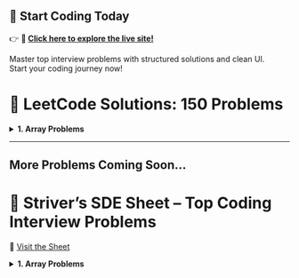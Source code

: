 ## 🚀 Start Coding Today

👉 **🔗 [Click here to explore the live site!](https://coding-solution-showcase.lovable.app/)**

Master top interview problems with structured solutions and clean UI.  
Start your coding journey now!


# 🌟 LeetCode Solutions: 150 Problems

<details>
  <summary><strong>1. Array Problems</strong></summary>

  - **1.1 <a href="https://leetcode.com/problems/merge-sorted-array/" target="_blank" rel="noopener noreferrer">Merge Sorted Array</a>**  
    <a href="https://github.com/RathorChanchal1/personalGitProjects/blob/main/MergeSort.java" target="_blank" rel="noopener noreferrer">Solution</a>

  - **1.2 <a href="https://leetcode.com/problems/move-zeroes/description/" target="_blank" rel="noopener noreferrer">moveZeroes</a>**  
    <a href="https://github.com/RathorChanchal1/personalGitProjects/blob/main/Solution1.java" target="_blank" rel="noopener noreferrer">Solution</a>

  - **1.3 <a href="https://leetcode.com/problems/majority-element/description/" target="_blank" rel="noopener noreferrer">majorityElement</a>**  
    <a href="https://github.com/RathorChanchal1/personalGitProjects/blob/main/Solution2.java" target="_blank" rel="noopener noreferrer">Solution</a>

  - **1.4 <a href="https://leetcode.com/problems/remove-duplicates-from-sorted-array/description/" target="_blank" rel="noopener noreferrer">removeDuplicates</a>**  
    <a href="https://github.com/RathorChanchal1/personalGitProjects/blob/main/Solution3.java" target="_blank" rel="noopener noreferrer">Solution</a>
  
  - **1.5 <a href="https://leetcode.com/problems/best-time-to-buy-and-sell-stock/description/" target="_blank" rel="noopener noreferrer">maxProfit</a>**  
  <a href="https://github.com/RathorChanchal1/personalGitProjects/blob/main/Solution4.java" target="_blank" rel="noopener noreferrer">Solution</a>


  

</details>

---

## More Problems Coming Soon...

# 🌟 Striver’s SDE Sheet – Top Coding Interview Problems
🔗 [Visit the Sheet](https://takeuforward.org/interviews/strivers-sde-sheet-top-coding-interview-problems/)

<details>
  <summary><strong>1. Array Problems</strong></summary>

  - **1.1 <a href="https://leetcode.com/problems/set-matrix-zeroes/description/" target="_blank" rel="noopener noreferrer">set-matrix-zeroes</a>**  
    <a href="https://github.com/RathorChanchal1/personalGitProjects/blob/main/StriverSol1.java" target="_blank" rel="noopener noreferrer">Solution</a>

  - **1.2 <a href="https://leetcode.com/problems/pascals-triangle/description/" target="_blank" rel="noopener noreferrer">pascals-triangle</a>**  
    <a href="https://github.com/RathorChanchal1/personalGitProjects/blob/main/StriverSol2.java" target="_blank" rel="noopener noreferrer">Solution</a>

  - **1.3 <a href="https://leetcode.com/problems/next-permutation/description/" target="_blank" rel="noopener noreferrer">next-permutation</a>**  
    <a href="https://github.com/RathorChanchal1/personalGitProjects/blob/main/StriverSol3.java" target="_blank" rel="noopener noreferrer">Solution</a>

---

## 🏆 How to Use This Repo
- Each problem is linked to its LeetCode page.
- The corresponding solution file is linked to its source code in the GitHub repository.
- Problems are numbered and categorized for better navigation.

---

## 📧 Contact
For any questions, you can reach out to me on <a href="https://linkedin.com/in/chanchal-rathor" target="_blank" rel="noopener noreferrer">LinkedIn</a>.

Happy Coding! 💻
